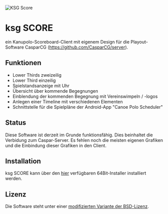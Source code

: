 ![KSG Score](https://www.ksg-media.de/logo.png "KSG Score")

# ksg SCORE

ein Kanupolo-Scoreboard-Client mit eigenem Design für die Playout-Software CasparCG (https://github.com/CasparCG/server).

## Funktionen

* Lower Thirds zweizeilig
* Lower Third einzeilig
* Spielstandsanzeige mit Uhr
* Übersicht über kommende Begegnungen
* Einblendung der kommenden Begegnung mit Vereinswimpeln / -logos
* Anlegen einer Timeline mit verschiedenen Elementen
* Schnittstelle für die Spielpläne der Android-App "Canoe Polo Scheduler"


## Status

Diese Software ist derzeit im Grunde funktionsfähig.
Dies beinhaltet die Verbidung zum Caspar-Server. Es fehlen noch die meisten eigenen Grafiken und die Einbindung dieser Grafiken in den Client.


## Installation

ksg SCORE kann über den [hier](https://github.com/frosttho/ksg-score/raw/master/setup.exe) verfügbaren 64Bit-Installer installiert werden.


## Lizenz

Die Software steht unter einer [modifizierten Variante der BSD-Lizenz](https://github.com/frosttho/ksg-score/blob/master/LICENSE.md).

